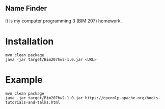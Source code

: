 ## Name Finder
It is my computer programming 3 (BIM 207) homework.

# Installation

```
mvn clean package
java -jar target/Bim207hw2-1.0.jar <URL>

```

# Example

```
mvn clean package
java -jar target/Bim207hw2-1.0.jar https://opennlp.apache.org/books-tutorials-and-talks.html

```